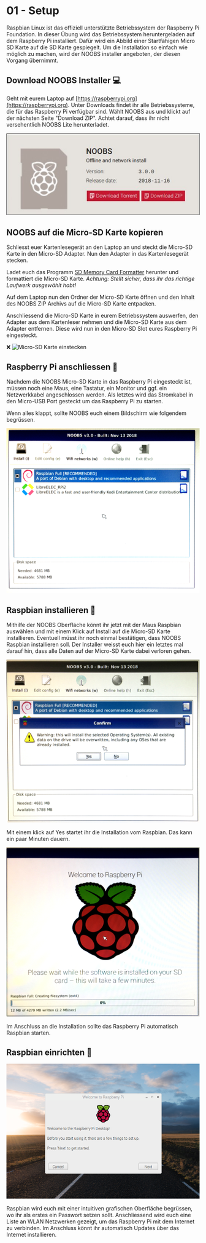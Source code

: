 # 01 - Setup

Raspbian Linux ist das offiziell unterstützte Betriebssystem der Raspberry Pi Foundation. In dieser Übung wird das Betriebssystem heruntergeladen auf dem Raspberry Pi installiert.
Dafür wird ein Abbild einer Startfähigen Micro SD Karte auf die SD Karte gespiegelt. Um die Installation so einfach wie möglich zu machen, wird der NOOBS installer angeboten, der diesen Vorgang übernimmt.

## Download NOOBS Installer :computer:

Geht mit eurem Laptop auf [https://raspberrypi.org](https://raspberrypi.org). Unter Downloads findet ihr alle Betriebssysteme, die für das Raspberry Pi verfügbar sind. Wählt NOOBS aus und klickt auf der nächsten Seite "Download ZIP". Achtet darauf, dass ihr nicht versehentlich NOOBS Lite herunterladet.

![Download NOOBS](download.jpg)

## NOOBS auf die Micro-SD Karte kopieren

Schliesst euer Kartenlesegerät an den Laptop an und steckt die Micro-SD Karte in den Micro-SD Adapter. Nun den Adapter in das Kartenlesegerät stecken.

Ladet euch das Programm [SD Memory Card Formatter](https://www.sdcard.org/downloads/formatter_4/index.html) herunter und formattiert die Micro-SD Karte. *Achtung: Stellt sicher, dass ihr das richtige Laufwerk ausgewählt habt!*

Auf dem Laptop nun den Ordner der Micro-SD Karte öffnen und den Inhalt des NOOBS ZIP Archivs auf die Micro-SD Karte entpacken.

Anschliessend die Micro-SD Karte in eurem Betriebssystem auswerfen, den Adapter aus dem Kartenleser nehmen und die Micro-SD Karte aus dem Adapter entfernen. Diese wird nun in den Micro-SD Slot eures Raspberry Pi eingesteckt.

:x: ![Micro-SD Karte einstecken](insert-micro-sd.jpg)

## Raspberry Pi anschliessen :grapes:

Nachdem die NOOBS Micro-SD Karte in das Raspberry Pi eingesteckt ist, müssen noch eine Maus, eine Tastatur, ein Monitor und ggf. ein Netzwerkkabel angeschlossen werden. Als letztes wird das Stromkabel in den Micro-USB Port gesteckt um das Raspberry Pi zu starten.

Wenn alles klappt, sollte NOOBS euch einem Bildschirm wie folgendem begrüssen.

![NOOBS](NOOBS.jpg)

## Raspbian installieren :grapes:

Mithilfe der NOOBS Oberfläche könnt ihr jetzt mit der Maus Raspbian auswählen und mit einem Klick auf Install auf die Micro-SD Karte installieren. Eventuell müsst ihr noch einmal bestätigen, dass NOOBS Raspbian installieren soll. Der Installer weisst euch hier ein letztes mal darauf hin, dass alle Daten auf der Micro-SD Karte dabei verloren gehen.

![NOOBS](NOOBS-install-1.jpg)

Mit einem klick auf Yes startet ihr die Installation vom Raspbian. Das kann ein paar Minuten dauern.

![NOOBS](NOOBS-install-2.jpg)

Im Anschluss an die Installation sollte das Raspberry Pi automatisch Raspbian starten.


## Raspbian einrichten :grapes:

![Raspbian Welcome](welcome-screen.png)

Raspbian wird euch mit einer intuitiven grafischen Oberfläche begrüssen, wo ihr als erstes ein Passwort setzen sollt. Anschliessend wird euch eine Liste an WLAN Netzwerken gezeigt, um das Raspberry Pi mit dem Internet zu verbinden. Im Anschluss könnt ihr automatisch Updates über das Internet installieren.
